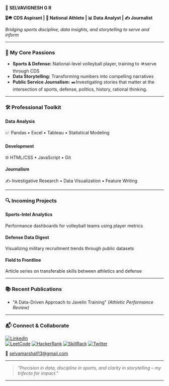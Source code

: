 🌟 **SELVAVIGNESH G R**

**🎖️🪖 CDS Aspirant | 🏐 National Athlete | 📊 Data Analyst | ✍️ Journalist**  

*Bridging sports discipline, data insights, and storytelling to serve and inform*  

---

### 🏅 **My Core Passions**  
- **Sports & Defense:** National-level volleyball player, training to 🪖serve through CDS 
- **Data Storytelling:** Transforming numbers into compelling narratives  
- **Public Service Journalism:** ✒️Investigating stories that matter at the intersection of sports, defense, politics, history, rational thinking. 

---

### 🛠️ **Professional Toolkit**  
#### **Data Analysis**  
📈 Pandas • Excel • Tableau • Statistical Modeling  
#### **Development**  
🌐 HTML/CSS • JavaScript • Git  
#### **Journalism**  
✍️ Investigative Research • Data Visualization • Feature Writing  

---

### 🔍 **Incoming Projects**  
#### **Sports-Intel Analytics**  
Performance dashboards for volleyball teams using player metrics  
#### **Defense Data Digest**  
Visualizing military recruitment trends through public datasets  
#### **Field to Frontline**  
Article series on transferable skills between athletics and defense  

---

### 📚 **Recent Publications**  
  
- "A Data-Driven Approach to Javelin Training" *(Athletic Performance Review)*  

---

### 📬 **Connect & Collaborate**  
[![LinkedIn](https://img.shields.io/badge/LinkedIn-0077B5?logo=linkedin&logoColor=white)](https://www.linkedin.com/in/selvavignesh7)  
[![LeetCode](https://img.shields.io/badge/-LeetCode-FFA116?logo=leetcode&logoColor=black)](https://leetcode.com/u/selvavignesh_gurunathan/)
[![HackerRank](https://img.shields.io/badge/-HackerRank-2EC866?logo=hackerrank&logoColor=white)](https://www.hackerrank.com/profile/selvamarshall13)
[![SkillRack](https://img.shields.io/badge/-SkillRack-4285F4?logo=google-chrome&logoColor=white)](http://www.skillrack.com/profile/419928/e71f33cbf76b1bd61c849580f2edb3be74f3c14e)
[![Twitter](https://img.shields.io/badge/Twitter-1DA1F2?logo=twitter&logoColor=white)](https://twitter.com/yourhandle)  
  
📧 selvamarshall13@gmail.com  

---

> *"Precision in data, discipline in sports, and clarity in storytelling – my trifecta for impact."*  

---

